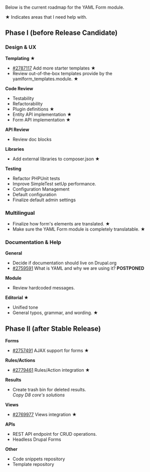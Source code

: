 Below is the current roadmap for the YAML Form module.

★ Indicates areas that I need help with. 

Phase I (before Release Candidate)
----------------------------------

### Design & UX 

**Templating ★**

- [#2787117](https://www.drupal.org/node/2787117)
  Add more starter templates ★
- Review out-of-the-box templates provide by the yamlform_templates.module. ★ 
  
**Code Review**

- Testability
- Refactorability
- Plugin definitions ★
- Entity API implementation ★
- Form API implementation ★

**API Review**

- Review doc blocks

**Libraries**

- Add external libraries to composer.json ★

**Testing**

- Refactor PHPUnit tests
- Improve SimpleTest setUp performance.
- Configuration Management
- Default configuration
- Finalize default admin settings

### Multilingual 

- Finalize how form's elements are translated. ★
- Make sure the YAML Form module is completely translatable. ★

### Documentation & Help 

**General**

- Decide if documentation should live on Drupal.org
- [#2759591](https://www.drupal.org/node/2759591)
  What is YAML and why we are using it? **POSTPONED**

**Module**

- Review hardcoded messages.

**Editorial ★**

- Unified tone
- General typos, grammar, and wording. ★


Phase II (after Stable Release)
-------------------------------

**Forms**

- [#2757491](https://www.drupal.org/node/2757491) 
  AJAX support for forms ★ 

**Rules/Actions**

- [#2779461](https://www.drupal.org/node/2779461) 
  Rules/Action integration ★

**Results**

- Create trash bin for deleted results.   
  _Copy D8 core's solutions_ 

**Views**

- [#2769977](https://www.drupal.org/node/2769977) 
  Views integration ★

**APIs** 

- REST API endpoint for CRUD operations.
- Headless Drupal Forms

**Other** 

- Code snippets repository
- Template repository
